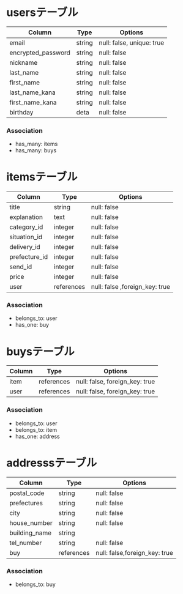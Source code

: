# usersテーブル

| Column              | Type    | Options                  |
| --------------------|---------|--------------------------|
| email               | string  | null: false, unique: true|
| encrypted_password  | string  | null: false              |
| nickname            | string  | null: false              |
| last_name           | string  | null: false              |
| first_name          | string  | null: false              |
| last_name_kana      | string  | null: false              |
| first_name_kana     | string  | null: false              | 
| birthday            | deta      | null: false              |

### Association

- has_many: items
- has_many: buys



# itemsテーブル

| Column              | Type      | Options                          |
| --------------------|-----------|----------------------------------|
| title               |   string  | null: false                      |
| explanation         |   text    | null: false                      |
| category_id         |  integer  | null: false                      |
| situation_id        |  integer  | null: false                      |
| delivery_id         |  integer  | null: false                      |
| prefecture_id       |  integer  | null: false                      |
| send_id             |  integer  | null: false                      |
| price               |  integer  | null: false                      |
| user                | references| null: false  ,foreign_key: true  | 


### Association

- belongs_to: user
- has_one: buy

# buysテーブル


| Column              | Type       | Options                        |   
| --------------------|------------|--------------------------------|
| item                | references | null: false, foreign_key: true |
| user                | references | null: false, foreign_key: true |


### Association

- belongs_to: user
- belongs_to: item
- has_one: address

# addresssテーブル


| Column              | Type     | Options                           |
| --------------------|----------|-----------------------------------|
| postal_code         | string   | null: false                       |
| prefectures         | string   | null: false                       |
| city                | string   | null: false                       |
| house_number        | string   | null: false                       |
| building_name       | string   |                                   |
| tel_number          | string   | null: false                       |
| buy                 |references| null: false,foreign_key: true     |    


### Association

- belongs_to: buy